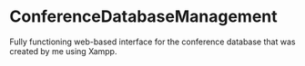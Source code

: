 # ConferenceDatabaseManagement
 Fully functioning web-based interface for the conference database that was created by me using Xampp.
